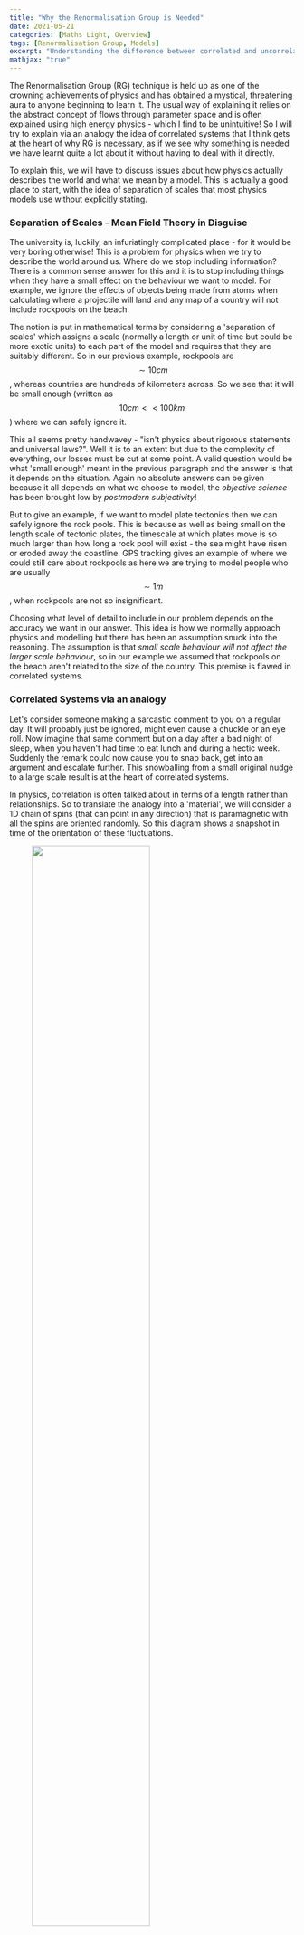 ```yaml
---
title: "Why the Renormalisation Group is Needed"
date: 2021-05-21
categories: [Maths Light, Overview]
tags: [Renormalisation Group, Models]
excerpt: "Understanding the difference between correlated and uncorrelated systems"
mathjax: "true"
---
```


The Renormalisation Group (RG) technique is held up as one of the crowning achievements of physics and has obtained a mystical, threatening aura to anyone beginning to learn it. The usual way of explaining it relies on the abstract concept of flows through parameter space and is often explained using high energy physics - which I find to be unintuitive! So I will try to explain via an analogy the idea of correlated systems that I think gets at the heart of why RG is necessary, as if we see why something is needed we have learnt quite a lot about it without having to deal with it directly.

To explain this, we will have to discuss issues about how physics actually describes the world and what we mean by a model. This is actually a good place to start, with the idea of separation of scales that most physics models use without explicitly stating.

### Separation of Scales - Mean Field Theory in Disguise

The university is, luckily, an infuriatingly complicated place - for it would be very boring otherwise! This is a problem for physics when we try to describe the world around us. Where do we stop including information? There is a common sense answer for this and it is to stop including things when they have a small effect on the behaviour we want to model. For example, we ignore the effects of objects being made from atoms when calculating where a projectile will land and any map of a country will not include rockpools on the beach.

The notion is put in mathematical terms by considering a 'separation of scales' which assigns a scale (normally a length or unit of time but could be more exotic units) to each part of the model and requires that they are suitably different. So in our previous example, rockpools are $$\sim 10cm$$, whereas countries are hundreds of kilometers across. So we see that it will be small enough (written as $$10cm << 100 km$$) where we can safely ignore it.

This all seems pretty handwavey - "isn't physics about rigorous statements and universal laws?". Well it is to an extent but due to the complexity of everything, our losses must be cut at some point. A valid question would be what 'small enough' meant in the previous paragraph and the answer is that it depends on the situation. Again no absolute answers can be given because it all depends on what we choose to model, the *objective science* has been brought low by *postmodern subjectivity*!

But to give an example, if we want to model plate tectonics then we can safely ignore the rock pools. This is because as well as being small on the length scale of tectonic plates, the timescale at which plates move is so much larger than how long a rock pool will exist - the sea might have risen or eroded away the coastline. GPS tracking gives an example of where we could still care about rockpools as here we are trying to model people who are usually $$\sim 1m$$, when rockpools are not so insignificant.  

Choosing what level of detail to include in our problem depends on the accuracy we want in our answer. This idea is how we normally approach physics and modelling but there has been an assumption snuck into the reasoning. The assumption is that *small scale behaviour will not affect the larger scale behaviour*, so in our example we assumed that rockpools on the beach aren't related to the size of the country. This premise is flawed in correlated systems.

### Correlated Systems via an analogy

Let's consider someone making a sarcastic comment to you on a regular day. It will probably just be ignored, might even cause a chuckle or an eye roll. Now imagine that same comment but on a day after a bad night of sleep, when you haven't had time to eat lunch and during a hectic week. Suddenly the remark could now cause you to snap back, get into an argument and escalate further. This snowballing from a small original nudge to a large scale result is at the heart of correlated systems.

In physics, correlation is often talked about in terms of a length rather than relationships. So to translate the analogy into a 'material', we will consider a 1D chain of spins (that can point in any direction) that is paramagnetic with all the spins are oriented randomly. So this diagram shows a snapshot in time of the orientation of these fluctuations.

<figure class="align-center">
<img src="../../../images/posts/spinchain.png" style="width: 70%" class="align-center">
</figure>


Now due to thermal or quantum fluctuations, there is a chance that any spin will randomly align (think about Boltzmann or Fermi/Bose distributions in statistical physics or just a probability argument). This random spin alignment corresponds to our sarcastic comment - the initial perturbation.

<figure class="align-center">
<img src="../../../images/posts/spinwavFluc.png" style="width: 70%" class="align-center">
</figure>

If our 1D spin chain is having a regular day then the spin on the site will just take on another random orientation after this intial alignment. On a slightly worse day this alignment could cause other spins around it to also align but may only affect a couple of sites either side. If the 1D spin chain was having the worst day in its life then one pair of spins aligning could cause the entire chain to become ferromagentic and point in the same direction.  

The length over which the original spin alignment can affect others is called the correlation length and is one of the most important ways of characterising a system. So for our spin chain it would correspond to the number of sites that align in the same direction before relaxing back to each having a random orientation.

<figure class="align-center">
<img src="../../../images/posts/spinwavcorrel.png" style="width: 70%" class="align-center">
</figure>


Mathematically it is related to the average of $$\langle s(i)s(j)\rangle$$ where $$s(i)$$ is the spin on site $$i$$. To be accurate it is the exponent of this expression $$\langle s(i)s(j)\rangle \sim exp(\vert i - j \vert/\xi)$$. If you know about statistics, you can see that the name correlation is appropriate!


### Why we need RG

Having understood the correlation length, we can see that it is the crucial length scale to consider whether we can ignore smaller information. If we are trying to model something at a scale $$L$$ and the correlation length, $$\xi$$, is a lot smaller than this then we do not need to care about microscopic details and fluctuations. Returning again to the rockpool example, as rockpools with a size $$l$$ only tend to exist on the beach we have a correlation length of the size of the beach. So if the country is much larger than the beach we have achieved both the separation of lengths $$l << L$$ and the correlation length will be small compared to the country $$\xi << L$$. These are the requirements that we can ignore information at a smaller scale.

The natural question is then what can we do if the correlation length is the same size as what we are interested in. We need RG in order to extract what the effect is of all of the fluctuations at the smaller scale. To give a sneak peek into how it works, it assumes that fluctuations most strongly affect fluctuations of a similar size and the effect cascades up in size - each fluctuation effecting a larger one. In the sarcastic comment analogy, although it might be hard to draw a directly line from a sarcastic comment to getting fired from your work, linking up each step from the comment to the reply, to the insult to throwing your drink over them make it possible to track. Therefore the end result of the fluctuations can be expressed by summing up all the contributions as we increase the length up to the scale we want to consider. This is the set up for differential equations to describe the system which can be integrated to give a total effect.

In physics we must always ignore some information in order to produce any meaningful results - when there is Avogadro's number of atoms in a couple of grams of a material we cannot hope to simulate it exactly. Normally we rely on a good separation of scales in order to quantify what we can ignore. However we have seen that there is another scale, the correlation length, that is also needed to determine whether we can ignore smaller scale behaviour. Correlated systems are systems in which the correlation length is the same size as the lengths scale we want to model and it is here that RG is needed to tell us what we can ignore. 

Hopefully you now understand the idea of correlated systems and why RG would be useful. RG notes that go into the mathematical detail will be uploaded soon so be sure to check those out if you want to know more. Finally I would like to reassure everyone that I have never been fired from a job because of throwing my drink over anyone - this was strictly a Gedankenexperiment!
